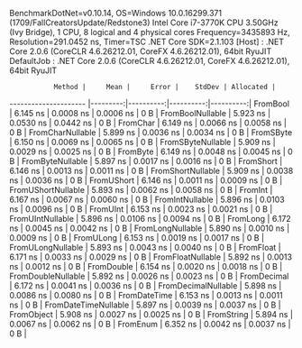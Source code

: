 
BenchmarkDotNet=v0.10.14, OS=Windows 10.0.16299.371 (1709/FallCreatorsUpdate/Redstone3)
Intel Core i7-3770K CPU 3.50GHz (Ivy Bridge), 1 CPU, 8 logical and 4 physical cores
Frequency=3435893 Hz, Resolution=291.0452 ns, Timer=TSC
.NET Core SDK=2.1.103
  [Host]     : .NET Core 2.0.6 (CoreCLR 4.6.26212.01, CoreFX 4.6.26212.01), 64bit RyuJIT
  DefaultJob : .NET Core 2.0.6 (CoreCLR 4.6.26212.01, CoreFX 4.6.26212.01), 64bit RyuJIT


               Method |     Mean |     Error |    StdDev | Allocated |
--------------------- |---------:|----------:|----------:|----------:|
             FromBool | 6.145 ns | 0.0008 ns | 0.0006 ns |       0 B |
     FromBoolNullable | 5.923 ns | 0.0530 ns | 0.0442 ns |       0 B |
             FromChar | 6.149 ns | 0.0066 ns | 0.0058 ns |       0 B |
     FromCharNullable | 5.899 ns | 0.0036 ns | 0.0034 ns |       0 B |
            FromSByte | 6.150 ns | 0.0069 ns | 0.0065 ns |       0 B |
    FromSByteNullable | 5.909 ns | 0.0029 ns | 0.0025 ns |       0 B |
             FromByte | 6.149 ns | 0.0048 ns | 0.0045 ns |       0 B |
     FromByteNullable | 5.897 ns | 0.0017 ns | 0.0016 ns |       0 B |
            FromShort | 6.146 ns | 0.0013 ns | 0.0011 ns |       0 B |
    FromShortNullable | 5.909 ns | 0.0038 ns | 0.0036 ns |       0 B |
           FromUShort | 6.146 ns | 0.0011 ns | 0.0009 ns |       0 B |
   FromUShortNullable | 5.893 ns | 0.0062 ns | 0.0058 ns |       0 B |
              FromInt | 6.167 ns | 0.0067 ns | 0.0060 ns |       0 B |
      FromIntNullable | 5.896 ns | 0.0103 ns | 0.0096 ns |       0 B |
             FromUInt | 6.153 ns | 0.0023 ns | 0.0021 ns |       0 B |
     FromUIntNullable | 5.896 ns | 0.0106 ns | 0.0094 ns |       0 B |
             FromLong | 6.172 ns | 0.0045 ns | 0.0042 ns |       0 B |
     FromLongNullable | 5.890 ns | 0.0010 ns | 0.0009 ns |       0 B |
            FromULong | 6.153 ns | 0.0019 ns | 0.0017 ns |       0 B |
    FromULongNullable | 5.893 ns | 0.0043 ns | 0.0040 ns |       0 B |
            FromFloat | 6.171 ns | 0.0033 ns | 0.0029 ns |       0 B |
    FromFloatNullable | 5.892 ns | 0.0013 ns | 0.0012 ns |       0 B |
           FromDouble | 6.154 ns | 0.0020 ns | 0.0018 ns |       0 B |
   FromDoubleNullable | 5.892 ns | 0.0026 ns | 0.0023 ns |       0 B |
          FromDecimal | 6.172 ns | 0.0041 ns | 0.0036 ns |       0 B |
  FromDecimalNullable | 5.898 ns | 0.0086 ns | 0.0080 ns |       0 B |
         FromDateTime | 6.153 ns | 0.0013 ns | 0.0011 ns |       0 B |
 FromDateTimeNullable | 5.897 ns | 0.0039 ns | 0.0037 ns |       0 B |
           FromObject | 5.908 ns | 0.0027 ns | 0.0025 ns |       0 B |
           FromString | 5.894 ns | 0.0067 ns | 0.0062 ns |       0 B |
             FromEnum | 6.352 ns | 0.0042 ns | 0.0037 ns |       0 B |
